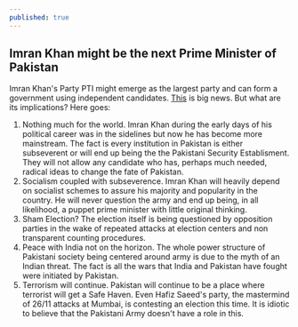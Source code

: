 ```yaml
---
published: true
---
```

## Imran Khan might be the next Prime Minister of Pakistan

Imran Khan's Party PTI might emerge as the largest party and can form a government using independent candidates. [This](https://www.bbc.co.uk/news/world-asia-44961193) is big news. But what are its implications? Here goes:  
1) Nothing much for the world. Imran Khan during the early days of his political career was in the sidelines but now he has become more mainstream. The fact is every institution in Pakistan is either subseverent or will end up being the the Pakistani Security Establisment. They will not allow any candidate who has, perhaps much needed, radical ideas to change the fate of Pakistan.  
2) Socialism coupled with subseverence. Imran Khan will heavily depend on socialist schemes to assure his majority and popularity in the country. He will never question the army and end up being, in all likelihood, a puppet prime minister with little original thinking.    
3) Sham Election? The election itself is being questioned by opposition parties in the wake of repeated attacks at election centers and non transparent counting procedures.  
4) Peace with India not on the horizon. The whole power structure of Pakistani society being centered around army is due to the myth of an Indian threat. The fact is all the wars that India and Pakistan have fought were initiated by Pakistan.   
5) Terrorism will continue. Pakistan will continue to be a place where terrorist will get a Safe Haven. Even Hafiz Saeed's party, the mastermind of 26/11 attacks at Mumbai, is contesting an election this time. It is idiotic to believe that the Pakistani Army doesn't have a role in this.
